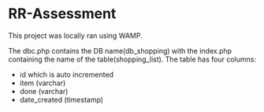 # RR-Assessment

This project was locally ran using WAMP.

The dbc.php contains the DB name(db_shopping) with the index.php containing the name of the table(shopping_list).
The table has four columns:
- id which is auto incremented
- item (varchar)
- done (varchar)
- date_created (timestamp)

